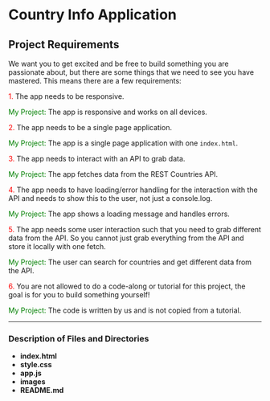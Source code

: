 # Country Info Application

## Project Requirements

We want you to get excited and be free to build something you are passionate about, but there are some things that we need to see you have mastered. This means there are a few requirements:

<span style="color: red;">1.</span> The app needs to be responsive.

<span style="color: green;">My Project:</span> The app is responsive and works on all devices.

<span style="color: red;">2.</span> The app needs to be a single page application.

<span style="color: green;">My Project:</span> The app is a single page application with one `index.html`.

<span style="color: red;">3.</span> The app needs to interact with an API to grab data.

<span style="color: green;">My Project:</span> The app fetches data from the REST Countries API.

<span style="color: red;">4.</span> The app needs to have loading/error handling for the interaction with the API and needs to show this to the user, not just a console.log.

<span style="color: green;">My Project:</span> The app shows a loading message and handles errors.

<span style="color: red;">5.</span> The app needs some user interaction such that you need to grab different data from the API. So you cannot just grab everything from the API and store it locally with one fetch.

<span style="color: green;">My Project:</span> The user can search for countries and get different data from the API.

<span style="color: red;">6.</span> You are not allowed to do a code-along or tutorial for this project, the goal is for you to build something yourself!

<span style="color: green;">My Project:</span> The code is written by us and is not copied from a tutorial.

---

### Description of Files and Directories

- **index.html**
- **style.css**
- **app.js**
- **images**
- **README.md**